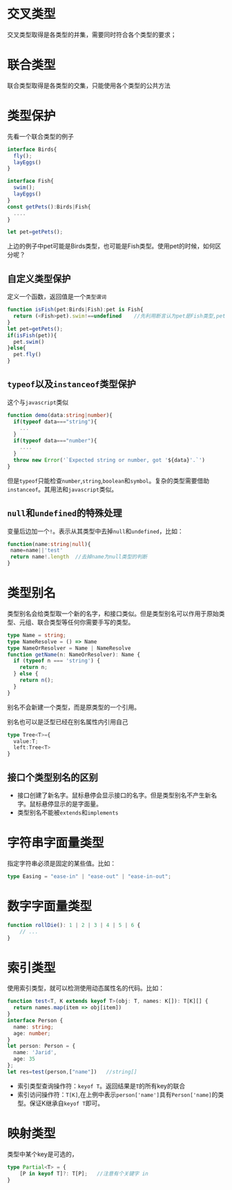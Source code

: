 # 交叉类型
交叉类型取得是各类型的并集，需要同时符合各个类型的要求；
# 联合类型
联合类型取得是各类型的交集，只能使用各个类型的公共方法

# 类型保护
先看一个联合类型的例子
```typescript
interface Birds{
  fly();
  layEggs()
}

interface Fish{
  swim();
  layEggs()
}
const getPets():Birds|Fish{
  ....
}

let pet=getPets();
```
上边的例子中pet可能是Birds类型，也可能是Fish类型。使用pet的时候，如何区分呢？
## 自定义类型保护
定义一个函数，返回值是一个`类型谓词`
```typescript
function isFish(pet:Birds|Fish):pet is Fish{
  return (<Fish>pet).swim!==undefined    //先利用断言认为pet是Fish类型,pet is Fish就是类型谓词
}
let pet=getPets();
if(isFish(pet)){
  pet.swim()
}else{
  pet.fly()
}
```
## `typeof`以及`instanceof`类型保护
这个与`javascript`类似
```typescript
function demo(data:string|number){
  if(typeof data==="string"){
    ...
  }
  if(typeof data==="number"){
    ....
  }
  throw new Error('`Expected string or number, got '${data}'.`')
}
```
但是`typeof`只能检查`number`,`string`,`boolean`和`symbol`。复杂的类型需要借助`instanceof`。其用法和`javascript`类似。
## `null`和`undefined`的特殊处理
变量后边加一个`!`。表示从其类型中去掉`null`和`undefined`，比如：
```typescript
function(name:string|null){
 name=name||'test'
 return name!.length  //去掉name为null类型的判断
}
```
# 类型别名
类型别名会给类型取一个新的名字，和接口类似。但是类型别名可以作用于原始类型、元组、联合类型等任何你需要手写的类型。
```typescript
type Name = string;
type NameResolve = () => Name
type NameOrResolver = Name | NameResolve
function getName(n: NameOrResolver): Name {
  if (typeof n === 'string') {
    return n;
  } else {
    return n();
  }
}
```
别名不会新建一个类型，而是原类型的一个引用。

别名也可以是泛型已经在别名属性内引用自己
```typescript
type Tree<T>={
  value:T;
  left:Tree<T>
}
```
## 接口个类型别名的区别
- 接口创建了新名字。鼠标悬停会显示接口的名字。但是类型别名不产生新名字。鼠标悬停显示的是字面量。
- 类型别名不能被`extends`和`implements`

# 字符串字面量类型
指定字符串必须是固定的某些值。比如：
```typescript
type Easing = "ease-in" | "ease-out" | "ease-in-out";
```
# 数字字面量类型
```typescript
function rollDie(): 1 | 2 | 3 | 4 | 5 | 6 {
    // ...
}
```
# 索引类型
使用索引类型，就可以检测使用动态属性名的代码。比如：
```typescript
function test<T, K extends keyof T>(obj: T, names: K[]): T[K][] {
  return names.map(item => obj[item])
}
interface Person {
  name: string;
  age: number;
}
let person: Person = {
  name: 'Jarid',
  age: 35
};
let res=test(person,["name"])   //string[]
```
- 索引类型查询操作符：`keyof T`。返回结果是`T`的所有key的联合
- 索引访问操作符：`T[K]`,在上例中表示`person['name']`具有`Person['name]`的类型。保证K继承自`keyof T`即可。

# 映射类型
类型中某个key是可选的，
```typescript
type Partial<T> = {
    [P in keyof T]?: T[P];   //注意有个关键字 in
}
```